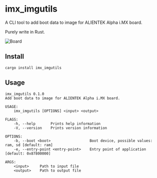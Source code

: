 # imx_imgutils

A CLI tool to add boot data to image for ALIENTEK Alpha i.MX board.

Purely write in Rust.

![Board](doc/board.png)

## Install

```shell
cargo install imx_imgutils
```

## Usage

```shell
imx_imgutils 0.1.0
Add boot data to image for ALIENTEK Alpha i.MX board.

USAGE:
    imx_imgutils [OPTIONS] <input> <output>

FLAGS:
    -h, --help       Prints help information
    -V, --version    Prints version information

OPTIONS:
    -b, --boot <boot>                  Boot device, possible values: ram, sd [default: ram]
    -e, --entry-point <entry-point>    Entry point of application [default: 0x87800000]

ARGS:
    <input>     Path to input file
    <output>    Path to output file
```
